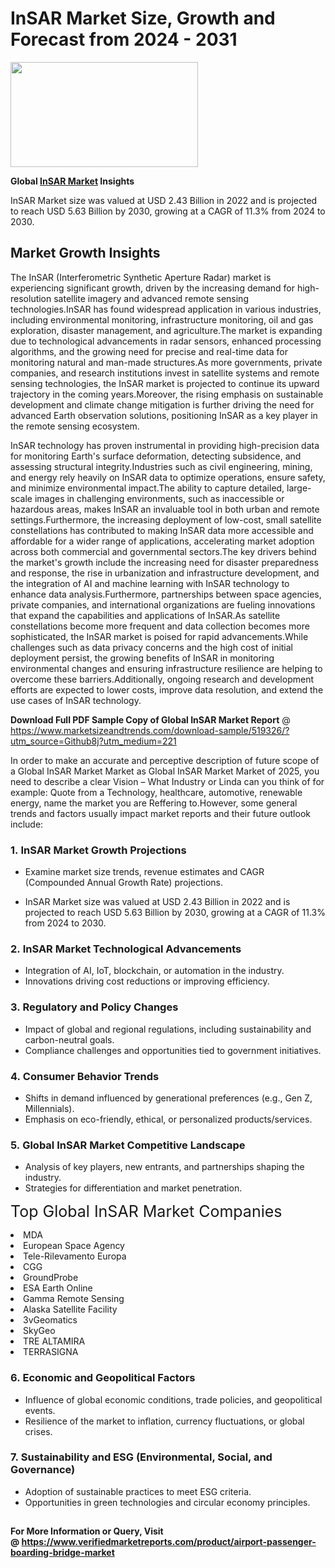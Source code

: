 <H1>InSAR Market Size, Growth and Forecast from 2024 - 2031</H1><img class="aligncenter size-medium wp-image-584254" src="https://thirdeyenews.in/wp-content/uploads/2024/09/Global-Market-Research-300x168.jpeg" alt="" width="300" height="168" /><p><strong>Global&nbsp;<a href="https://www.marketsizeandtrends.com/download-sample/519326/?utm_source=Github8j?utm_medium=221">InSAR Market</a> Insights</strong></p><p>InSAR Market size was valued at USD 2.43 Billion in 2022 and is projected to reach USD 5.63 Billion by 2030, growing at a CAGR of 11.3% from 2024 to 2030.</p><p><h2>Market Growth Insights</h2> <p>The InSAR (Interferometric Synthetic Aperture Radar) market is experiencing significant growth, driven by the increasing demand for high-resolution satellite imagery and advanced remote sensing technologies.InSAR has found widespread application in various industries, including environmental monitoring, infrastructure monitoring, oil and gas exploration, disaster management, and agriculture.The market is expanding due to technological advancements in radar sensors, enhanced processing algorithms, and the growing need for precise and real-time data for monitoring natural and man-made structures.As more governments, private companies, and research institutions invest in satellite systems and remote sensing technologies, the InSAR market is projected to continue its upward trajectory in the coming years.Moreover, the rising emphasis on sustainable development and climate change mitigation is further driving the need for advanced Earth observation solutions, positioning InSAR as a key player in the remote sensing ecosystem.</p> <p>InSAR technology has proven instrumental in providing high-precision data for monitoring Earth's surface deformation, detecting subsidence, and assessing structural integrity.Industries such as civil engineering, mining, and energy rely heavily on InSAR data to optimize operations, ensure safety, and minimize environmental impact.The ability to capture detailed, large-scale images in challenging environments, such as inaccessible or hazardous areas, makes InSAR an invaluable tool in both urban and remote settings.Furthermore, the increasing deployment of low-cost, small satellite constellations has contributed to making InSAR data more accessible and affordable for a wider range of applications, accelerating market adoption across both commercial and governmental sectors.The key drivers behind the market's growth include the increasing need for disaster preparedness and response, the rise in urbanization and infrastructure development, and the integration of AI and machine learning with InSAR technology to enhance data analysis.Furthermore, partnerships between space agencies, private companies, and international organizations are fueling innovations that expand the capabilities and applications of InSAR.As satellite constellations become more frequent and data collection becomes more sophisticated, the InSAR market is poised for rapid advancements.While challenges such as data privacy concerns and the high cost of initial deployment persist, the growing benefits of InSAR in monitoring environmental changes and ensuring infrastructure resilience are helping to overcome these barriers.Additionally, ongoing research and development efforts are expected to lower costs, improve data resolution, and extend the use cases of InSAR technology.<p><span class=""><strong>Download Full PDF Sample Copy of Global InSAR Market Report</strong> @ <a href="https://www.marketsizeandtrends.com/download-sample/519326/?utm_source=Github8j?utm_medium=221" target="_blank">https://www.marketsizeandtrends.com/download-sample/519326/?utm_source=Github8j?utm_medium=221</a></span></p><p>In order to make an accurate and perceptive description of future scope of a Global&nbsp;InSAR Market Market as Global&nbsp;InSAR Market Market of 2025, you need to describe a clear Vision &ndash; What Industry or Linda can you think of for example: Quote from a Technology, healthcare, automotive, renewable energy, name the market you are Reffering to.However, some general trends and factors usually impact market reports and their future outlook include:</p><h3>1.&nbsp;<strong>InSAR Market Growth Projections</strong></h3><ul><li>Examine market size trends, revenue estimates and CAGR (Compounded Annual Growth Rate) projections.</li><li><p>InSAR Market size was valued at USD 2.43 Billion in 2022 and is projected to reach USD 5.63 Billion by 2030, growing at a CAGR of 11.3% from 2024 to 2030.</p></li></ul><h3>2.&nbsp;<strong>InSAR Market Technological Advancements</strong></h3><ul><li>Integration of AI, IoT, blockchain, or automation in the industry.</li><li>Innovations driving cost reductions or improving efficiency.</li></ul><h3>3.&nbsp;<strong>Regulatory and Policy Changes</strong></h3><ul><li>Impact of global and regional regulations, including sustainability and carbon-neutral goals.</li><li>Compliance challenges and opportunities tied to government initiatives.</li></ul><h3>4.&nbsp;<strong>Consumer Behavior Trends</strong></h3><ul><li>Shifts in demand influenced by generational preferences (e.g., Gen Z, Millennials).</li><li>Emphasis on eco-friendly, ethical, or personalized products/services.</li></ul><h3>5.&nbsp;<strong>Global InSAR Market Competitive Landscape</strong></h3><ul><li>Analysis of key players, new entrants, and partnerships shaping the industry.</li><li>Strategies for differentiation and market penetration.</li></ul><p data-pm-slice="1 1 []"><span style="color: inherit; font-family: inherit; font-size: 25px;">Top Global InSAR Market Companies</span></p><div class="" data-test-id=""><p><li>MDA</li><li> European Space Agency</li><li> Tele-Rilevamento Europa</li><li> CGG</li><li> GroundProbe</li><li> ESA Earth Online</li><li> Gamma Remote Sensing</li><li> Alaska Satellite Facility</li><li> 3vGeomatics</li><li> SkyGeo</li><li> TRE ALTAMIRA</li><li> TERRASIGNA</li></p></div><h3>6.&nbsp;<strong>Economic and Geopolitical Factors</strong></h3><ul><li>Influence of global economic conditions, trade policies, and geopolitical events.</li><li>Resilience of the market to inflation, currency fluctuations, or global crises.</li></ul><h3>7.&nbsp;<strong>Sustainability and ESG (Environmental, Social, and Governance)</strong></h3><ul><li>Adoption of sustainable practices to meet ESG criteria.</li><li>Opportunities in green technologies and circular economy principles.</li></ul><h2><strong style="font-size: 14px;">For More Information or Query, Visit @&nbsp;</strong><a style="background-color: #ffffff; font-size: 14px;" href="https://www.marketsizeandtrends.com/report/insar-market/" target="_blank">https://www.verifiedmarketreports.com/product/airport-passenger-boarding-bridge-market</a></h2>